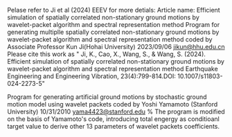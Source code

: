 
Pelase refer to Ji et al (2024) EEEV for more detials:
Article name: Efficient simulation of spatially correlated non-stationary ground motions by wavelet-packet algorithm and spectral representation method 
Program for generating multiplle spatially correlated non-stationary ground motions by wavelet-packet algorithm and spectral representation method coded by Associate Professor Kun Ji(Hohai University) 2023/09/06
jikun@hhu.edu.cn
Please cite this work as
" Ji, K., Cao, X., Wang, S., & Wang, S. (2024). Efficient simulation of spatially correlated non-stationary ground motions by wavelet-packet algorithm and spectral representation method 
Earthquake Engineering and Engineering Vibration, 23(4):799-814.DOI: 10.1007/s11803-024-2273-5"

Program for generating artificial ground motions by stochastic ground motion model using wavelet packets coded by Yoshi Yamamoto (Stanford University) 10/31/2010 yama4423@stanford.edu
% The program is modified on the basis of Yamamoto's code, introducing total engergy as conditioanl target value to derive other 13 parameters of wavelet packets coefficients.
